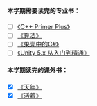 #### 本学期需要读完的专业书：
- [ ] [《C++ Primer Plus》](c++pp/)
- [ ] [《算法》](http://note.youdao.com/)
- [ ] [《果壳中的C#》](http://note.youdao.com/)
- [ ] [《Unity 5.x 从入门到精通》](http://note.youdao.com/)  
#### 本学期读完的课外书：
- [x]  [《天年》](《天年》.md)
- [x] [《活着》](《活着》.md)

